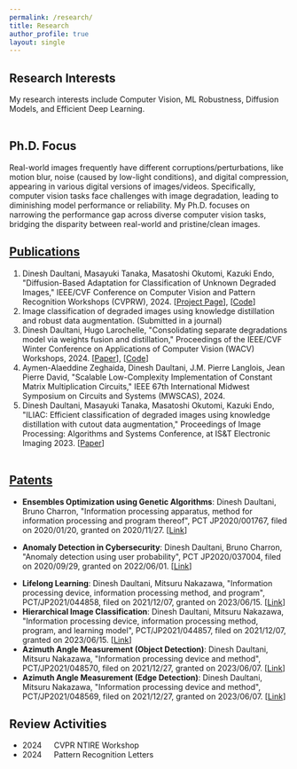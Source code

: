 ```yaml
---
permalink: /research/
title: Research
author_profile: true
layout: single
---
```


## Research Interests
My research interests include Computer Vision, ML Robustness, Diffusion Models, and Efficient Deep Learning.
<br /><br />

## Ph.D. Focus
Real-world images frequently have different corruptions/perturbations, like motion blur, noise (caused by low-light conditions), and digital compression, appearing in various digital versions of images/videos. 
Specifically, computer vision tasks face challenges with image degradation, leading to diminishing model performance or reliability. 
My Ph.D. focuses on narrowing the performance gap across diverse computer vision tasks, bridging the disparity between real-world and pristine/clean images.

## [Publications](https://scholar.google.com/citations?user=L00iqg4AAAAJ&hl=en)
1. Dinesh Daultani, Masayuki Tanaka, Masatoshi Okutomi, Kazuki Endo, "Diffusion-Based Adaptation for Classification of Unknown Degraded Images," IEEE/CVF Conference on Computer Vision and Pattern Recognition Workshops (CVPRW), 2024. [[Project Page](http://www.ok.sc.e.titech.ac.jp/res/CNNIR/DiffAUD/)], [[Code](https://github.com/dineshdaultani/DiffAUD)]
2. Image classification of degraded images using knowledge distillation and robust data augmentation. (Submitted in a journal)
3. Dinesh Daultani, Hugo Larochelle, "Consolidating separate degradations model via weights fusion and distillation," Proceedings of the IEEE/CVF Winter Conference on Applications of Computer Vision (WACV) Workshops, 2024. [[Paper](https://openaccess.thecvf.com/content/WACV2024W/VAQ/papers/Daultani_Consolidating_Separate_Degradations_Model_via_Weights_Fusion_and_Distillation_WACVW_2024_paper.pdf)], [[Code](https://github.com/dineshdaultani/FusionDistill)]
4. Aymen-Alaeddine Zeghaida, Dinesh Daultani, J.M. Pierre Langlois, Jean Pierre David, "Scalable Low-Complexity Implementation of Constant Matrix Multiplication Circuits," IEEE 67th International Midwest Symposium on Circuits and Systems (MWSCAS), 2024.
5. Dinesh Daultani, Masayuki Tanaka, Masatoshi Okutomi, Kazuki Endo, "ILIAC: Efficient classification of degraded images using knowledge distillation with cutout data augmentation," Proceedings of Image Processing: Algorithms and Systems Conference, at IS&T Electronic Imaging 2023. [[Paper](https://library.imaging.org/ei/articles/35/9/IPAS-296)]
<br /><br />

## [Patents](https://patents.google.com/?inventor=Dinesh+DAULTANI)
- **Ensembles Optimization using Genetic Algorithms**: Dinesh Daultani, Bruno Charron, "Information processing apparatus, method for information processing and program thereof", PCT JP2020/001767, filed on 2020/01/20, granted on 2020/11/27. [[Link](https://patents.google.com/patent/US20210406932A1)]
<!--- Invented a new approach to find the best-optimized combination of weak supervised models by using evolutionary search and tournament selection approach based on weighted metrics.) --->
- **Anomaly Detection in Cybersecurity**: Dinesh Daultani, Bruno Charron, "Anomaly detection using user probability", PCT JP2020/037004, filed on 2020/09/29, granted on 2022/06/01. [[Link](https://patents.google.com/patent/US20220311790A1)] 
<!--- Invented a new approach for anomaly detection based on the change in user probabilities using multi-modal neural networks (CNN & LSTM). ---> 
- **Lifelong Learning**: Dinesh Daultani, Mitsuru Nakazawa, "Information processing device, information processing method, and program", PCT/JP2021/044858, filed on 2021/12/07, granted on 2023/06/15. [[Link](https://patents.google.com/patent/EP4216114A1)]
- **Hierarchical Image Classification**: Dinesh Daultani, Mitsuru Nakazawa, "Information processing device, information processing method, program, and learning model", PCT/JP2021/044857, filed on 2021/12/07, granted on 2023/06/15. [[Link](https://patents.google.com/patent/EP4220550A1)]
- **Azimuth Angle Measurement (Object Detection)**: Dinesh Daultani, Mitsuru Nakazawa, "Information processing device and method", PCT/JP2021/048570, filed on 2021/12/27, granted on 2023/06/07. [[Link](https://patentscope.wipo.int/search/en/detail.jsf?docId=WO2023127019)]
- **Azimuth Angle Measurement (Edge Detection)**: Dinesh Daultani, Mitsuru Nakazawa, "Information processing device and method", PCT/JP2021/048569, filed on 2021/12/27, granted on 2023/06/07. [[Link](https://patentscope.wipo.int/search/en/detail.jsf?docId=WO2023127018)]

## Review Activities
- 2024 &emsp; CVPR NTIRE Workshop
- 2024 &emsp; Pattern Recognition Letters

